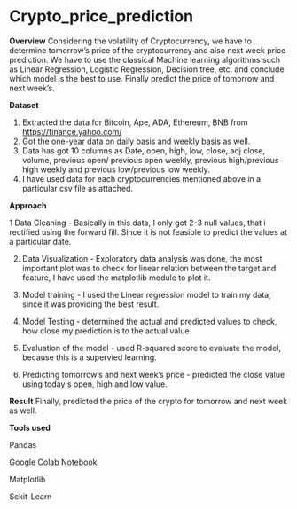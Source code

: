 # Crypto_price_prediction
**Overview**
Considering the volatility of Cryptocurrency, we have to determine tomorrow’s price of the cryptocurrency and  also next week price prediction. We have to use the classical Machine learning algorithms such as Linear Regression, Logistic Regression, Decision tree, etc. and conclude which model is the best to use. Finally predict the price of tomorrow and next week’s.

**Dataset**
1.  Extracted the data for Bitcoin, Ape, ADA, Ethereum, BNB from https://finance.yahoo.com/
2.  Got the one-year data on daily basis and weekly basis as well.
3.  Data has got 10 columns as Date, open, high, low, close, adj close, volume,  previous open/ previous open weekly, previous high/previous high weekly and previous low/previous low weekly.
4.  I have used data for each cryptocurrencies mentioned above in a particular csv file as attached.

**Approach**

1   Data Cleaning - Basically in this data, I only got 2-3 null values, that i rectified using the forward fill. Since it is not feasible to predict the values at a particular date.

2.  Data Visualization - Exploratory data analysis was done, the most important plot was to check for linear relation between the target and feature, I have used the matplotlib module to plot it.

3.  Model training - I used the Linear regression model to train my data, since it was providing the best result.

4.  Model Testing - determined the actual and predicted values to check, how close my prediction is to the actual value.

5.  Evaluation of the model - used R-squared score to evaluate the model, because this is a supervied learning.

6.  Predicting tomorrow’s and next week’s price - predicted the close value using today's open, high and low value.


**Result**
Finally, predicted the price of the crypto for tomorrow and next week as well.


**Tools used**

Pandas

Google Colab Notebook

Matplotlib

Sckit-Learn
